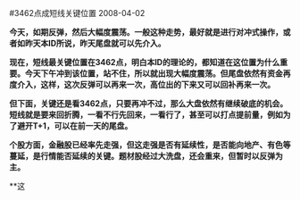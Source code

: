 #3462点成短线关键位置
2008-04-02

**今天，如期反弹，然后大幅度震荡。一般这种走势，最好就是进行对冲式操作，或者如昨天本ID所说，昨天尾盘就可以先介入。**

**现在，短线最关键位置在3462点，明白本ID的理论的，都知道在这位置为什么重要。今天下午冲到该位置，站不住，所以就出现大幅度震荡。但尾盘依然有资金再度介入，这样，这次反弹可以再来一次，高位出的下来又可以回补再来一次。**
 
**但下面，关键还是看3462点，只要再冲不过，那么大盘依然有继续破底的机会。短线就是要来回折腾，一看不行先回来，一看行了，甚至可以打点提前量，例如为了避开T+1，可以在前一天的尾盘。**
 
**个股方面，金融股已经率先走强，但这走强是否有延续性，是否能向地产、有色等蔓延，是行情能否延续的关键。题材股经过大洗盘，还会重来，但暂时以反弹为主。**
 
**这